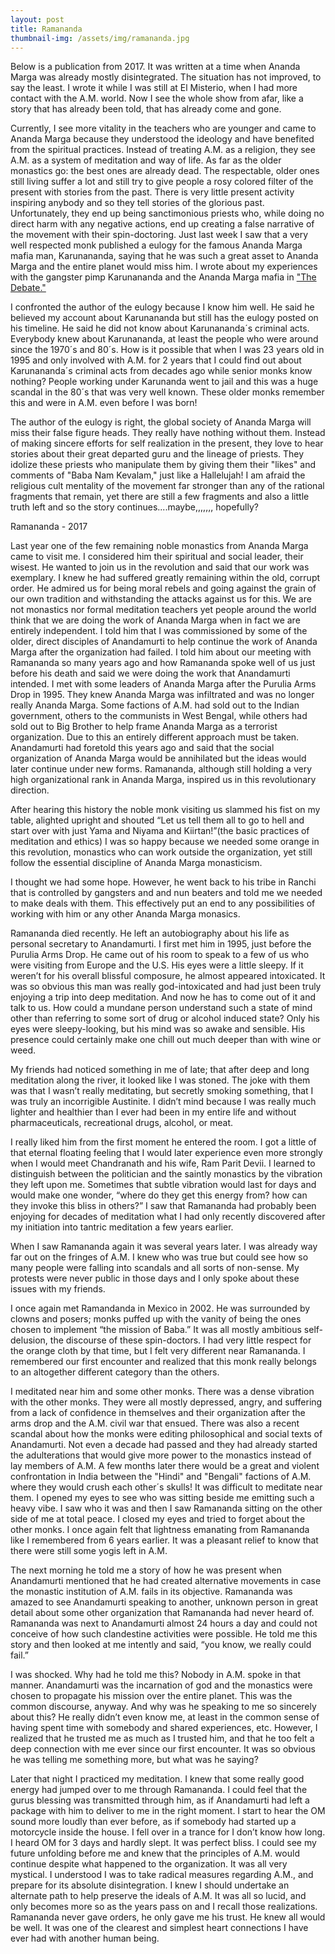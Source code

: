 ```yaml
---
layout: post
title: Ramananda
thumbnail-img: /assets/img/ramananda.jpg
---
```

Below is a publication from 2017.  It was written at a time when Ananda Marga was already mostly disintegrated.  The situation has not improved, to say the least.  I wrote it while I was still at El Misterio, when I had more contact with the A.M. world.  Now I see the whole show from afar, like a story that has already been told, that has already come and gone.  

Currently, I see more vitality in the teachers who are younger and came to Ananda Marga because they understood the ideology and have benefited from the spiritual practices.  Instead of treating A.M. as a religion, they see A.M. as a system of meditation and way of life.  As far as the older monastics go:  the best ones are already dead.   The respectable, older ones still living suffer a lot and still try to give people a rosy colored filter of the present with stories from the past.  There is very little present activity inspiring anybody and so they tell stories of the glorious past.  Unfortunately, they end up being sanctimonious priests who, while doing no direct harm with any negative actions, end up creating a false narrative of the movement with their spin-doctoring.  Just last week I saw that a very well respected monk published a eulogy for the famous Ananda Marga mafia man, Karunananda, saying that he was such a great asset to Ananda Marga and the entire planet would miss him.  I wrote about my experiences with the gangster pimp Karunananda and the Ananda Marga mafia in ["The Debate."](https://williamenck.github.io/the-debate/) 

I confronted the author of the eulogy because I know him well.  He said he believed my account about Karunananda but still has the eulogy posted on his timeline.  He said he did not know about Karunananda´s criminal acts.  Everybody knew about Karunananda, at least the people who were around since the 1970´s and 80´s.  How is it possible that when I was 23 years old in 1995 and only involved with A.M. for 2 years that I could find out about Karunananda´s criminal acts from decades ago while senior monks know nothing?  People working under Karunanda went to jail and this was a huge scandal in the 80´s that was very well known.  These older monks remember this and were in A.M. even before I was born!

The author of the eulogy is right, the global society of Ananda Marga will miss their false figure heads.  They really have nothing without them.  Instead of making sincere efforts for self realization in the present, they love to hear stories about their great departed guru and the lineage of priests.  They idolize these priests who manipulate them by giving them their "likes" and comments of "Baba Nam Kevalam," just like a Hallelujah!  I am afraid the religious cult mentality of the movement far stronger than any of the rational fragments that remain, yet there are still a few fragments and also a little truth left and so the story continues....maybe,,,,,,, hopefully?

Ramananda - 2017

Last year one of the few remaining noble monastics from Ananda Marga came to visit me. I considered him their spiritual and social leader, their wisest. He wanted to join us in the revolution and said that our work was exemplary. I knew he had suffered greatly remaining within the old, corrupt order. He admired us for being moral rebels and going against the grain of our own tradition and withstanding the attacks against us for this. We are not monastics nor formal meditation teachers yet people around the world think that we are doing the work of Ananda Marga when in fact we are entirely independent. I told him that I was commissioned by some of the older, direct disciples of Anandamurti to help continue the work of Ananda Marga after the organization had failed. I told him about our meeting with Ramananda so many years ago and how Ramananda spoke well of us just before his death and said we were doing the work that Anandamurti intended. I met with some leaders of Ananda Marga  after the Purulia Arms Drop in 1995. They knew Ananda Marga was infiltrated and was no longer really Ananda Marga. Some factions of A.M. had sold out to the Indian government, others to the communists in West Bengal, while others had sold out to Big Brother to help frame Ananda Marga as a terrorist organization. Due to this an entirely different approach must be taken. Anandamurti had foretold this years ago and said that the social organization of Ananda Marga would be annihilated but the ideas would later continue under new forms. Ramananda, although still holding a very high organizational rank in Ananda Marga, inspired us in this revolutionary direction.

After hearing this history the noble monk visiting us slammed his fist on my table, alighted upright and shouted “Let us tell them all to go to hell and start over with just Yama and Niyama and Kiirtan!”(the basic practices of meditation and ethics) I was so happy because we needed some orange in this revolution, monastics who can work outside the organization, yet still follow the essential discipline of Ananda Marga monasticism.

I thought we had some hope. However, he went back to his tribe in Ranchi that is controlled by gangsters and and nun beaters and told me we needed to make deals with them. This effectively put an end to any possibilities of working with him or any other Ananda Marga monasics.

Ramananda died recently. He left an autobiography about his life as personal secretary to Anandamurti. I first met him in 1995, just before the Purulia Arms Drop. He came out of his room to speak to a few of us who were visiting from Europe and the U.S. His eyes were a little sleepy. If it weren’t for his overall blissful composure, he almost appeared intoxicated. It was so obvious this man was really god-intoxicated and had just been truly enjoying a trip into deep meditation. And now he has to come out of it and talk to us. How could a mundane person understand such a state of mind other than referring to some sort of drug or alcohol induced state? Only his eyes were sleepy-looking, but his mind was so awake and sensible. His presence could certainly make one chill out much deeper than with wine or weed.

My friends had noticed something in me of late; that after deep and long meditation along the river, it looked like I was stoned. The joke with them was that I wasn’t really meditating, but secretly smoking something, that I was truly an incorrigible Austinite. I didn’t mind because I was really much lighter and healthier than I ever had been in my entire life and without pharmaceuticals, recreational drugs, alcohol, or meat.

I really liked him from the first moment he entered the room. I got a little of that eternal floating feeling that I would later experience even more strongly when I would meet Chandranath and his wife, Ram Parit Devii. I learned to distinguish between the politician and the saintly monastics by the vibration they left upon me. Sometimes that subtle vibration would last for days and would make one wonder, “where do they get this energy from? how can they invoke this bliss in others?” I saw that Ramananda had probably been enjoying for decades of meditation what I had only recently discovered after my initiation into tantric meditation a few years earlier.

When I saw Ramananda again it was several years later. I was already way far out on the fringes of A.M. I knew who was true but could see how so many people were falling into scandals and all sorts of non-sense. My protests were never public in those days and I only spoke about these issues with my friends.

I once again met Ramandanda in Mexico in 2002. He was surrounded by clowns and posers; monks puffed up with the vanity of being the ones chosen to implement “the mission of Baba.” It was all mostly ambitious self-delusion, the discourse of these spin-doctors. I had very little respect for the orange cloth by that time, but I felt very different near Ramananda. I remembered our first encounter and realized that this monk really belongs to an altogether different category than the others.

I meditated near him and some other monks. There was a dense vibration with the other monks. They were all mostly depressed, angry, and suffering from a lack of confidence in themselves and their organization after the arms drop and the A.M. civil war that ensued. There was also a recent scandal about how the monks were editing philosophical and social texts of Anandamurti. Not even a decade had passed and they had already started the adulterations that would give more power to the monastics instead of lay members of A.M. A few months later there would be a great and violent confrontation in India between the "Hindi" and "Bengali" factions of A.M. where they would crush each other´s skulls!  It was difficult to meditate near them. I opened my eyes to see who was sitting beside me emitting such a heavy vibe. I saw who it was and then I saw Ramananda sitting on the other side of me at total peace. I closed my eyes and tried to forget about the other monks. I once again felt that lightness emanating from Ramananda like I remembered from 6 years earlier. It was a pleasant relief to know that there were still some yogis left in A.M.

The next morning he told me a story of how he was present when Anandamurti mentioned that he had created alternative movements in case the monastic institution of A.M. fails in its objective. Ramananda was amazed to see Anandamurti speaking to another, unknown person in great detail about some other organization that Ramananda had never heard of. Ramananda was next to Anandamurti almost 24 hours a day and could not conceive of how such clandestine activities were possible. He told me this story and then looked at me intently and said, “you know, we really could fail.”

I was shocked. Why had he told me this? Nobody in A.M. spoke in that manner. Anandamurti was the incarnation of god and the monastics were chosen to propagate his mission over the entire planet. This was the common discourse, anyway. And why was he speaking to me so sincerely about this? He really didn’t even know me, at least in the common sense of having spent time with somebody and shared experiences, etc. However, I realized that he trusted me as much as I trusted him, and that he too felt a deep connection with me ever since our first encounter. It was so obvious he was telling me something more, but what was he saying?

Later that night I practiced my meditation. I knew that some really good energy had jumped over to me through Ramananda. I could feel that the gurus blessing was transmitted through him, as if Anandamurti had left a package with him to deliver to me in the right moment. I start to hear the OM sound more loudly than ever before, as if somebody had started up a motorcycle inside the house. I fell over in a trance for I don’t know how long. I heard OM for 3 days and hardly slept. It was perfect bliss. I could see my future unfolding before me and knew that the principles of A.M. would continue despite what happened to the organization. It was all very mystical. I understood I was to take radical measures regarding A.M., and prepare for its absolute disintegration. I knew I should undertake an alternate path to help preserve the ideals of A.M. It was all so lucid, and only becomes more so as the years pass on and I recall those realizations. Ramananda never gave orders, he only gave me his trust. He knew all would be well. It was one of the clearest and simplest heart connections I have ever had with another human being.
